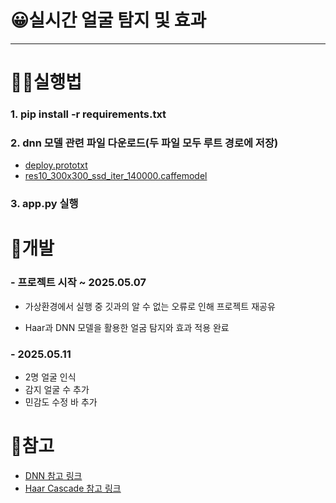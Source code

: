 # 😀실시간 얼굴 탐지 및 효과

---
# 🧑‍💻실행법
### 1. pip install -r requirements.txt


### 2. dnn 모델 관련 파일 다운로드(두 파일 모두 루트 경로에 저장)
* [deploy.prototxt](https://github.com/opencv/opencv/blob/master/samples/dnn/face_detector/deploy.prototxt)
* [res10_300x300_ssd_iter_140000.caffemodel](https://github.com/opencv/opencv_3rdparty/blob/dnn_samples_face_detector_20170830/res10_300x300_ssd_iter_140000.caffemodel)


### 3. app.py 실행


# 📅개발
### - 프로젝트 시작 ~ 2025.05.07
* 가상환경에서 실행 중 깃과의 알 수 없는 오류로 인해 프로젝트 재공유


* Haar과 DNN 모델을 활용한 얼굼 탐지와 효과 적용 완료

### - 2025.05.11
* 2명 얼굴 인식
* 감지 얼굴 수 추가
* 민감도 수정 바 추가


# 🔗참고
* [DNN 참고 링크](https://mslilsunshine.tistory.com/70)
* [Haar Cascade 참고 링크](https://bkshin.tistory.com/entry/%EC%BB%B4%ED%93%A8%ED%84%B0-%EB%B9%84%EC%A0%84-1-%ED%95%98%EB%A5%B4-%EC%BA%90%EC%8A%A4%EC%BC%80%EC%9D%B4%EB%93%9C-%EC%96%BC%EA%B5%B4-%EA%B2%80%EC%B6%9C-Haar-Cascade-Face-Detection)
